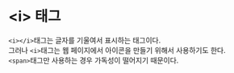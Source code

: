 # \<i> 태그

`<i></i>`태그는 글자를 기울여서 표시하는 태그이다.  
그러나 `<i>`태그는 웹 페이지에서 아이콘을 만들기 위해서 사용하기도 한다.  
`<span>`태그만 사용하는 경우 가독성이 떨어지기 때문이다.